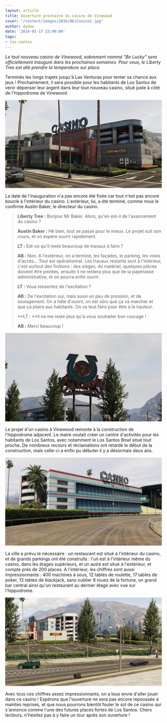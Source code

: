 ```yaml
---
layout: article
title: Ouverture prochaine du casino de Vinewood
cover: "/content/images/2016/06/Casino1.jpg"
author: dydou
date: '2014-01-17 23:00:00'
tags:
- los-santos
---
```


_Le tout nouveau casino de Vinewood, sobrement nommé "Be Lucky" sera officiellement inauguré dans les prochaines semaines. Pour vous, le Liberty Tree est allé prendre la température sur place._

Terminés les longs trajets jusqu'à Las Venturas pour tenter sa chance aux jeux ! Prochainement, il sera possible pour les habitants de Los Santos de venir dépenser leur argent dans leur tout nouveau casino, situé juste à côté de l'hippodrome de Vinewood.

![Le casino de Vinewood.](  /content/images/2016/06/Casino1_0.jpg)

La date de l'inauguration n'a pas encore été fixée car tout n'est pas encore bouclé à l'intérieur du casino. L'extérieur, lui, a été terminé, comme nous le confirme Austin Baker, le directeur du casino.

> **Liberty Tree :** Bonjour Mr Baker. Alors, qu'en est-il de l'avancement du casino ?
> 
> **Austin Baker :** Hé bien, tout se passe pour le mieux. Le projet suit son cours, et on espère ouvrir rapidement.
> 
> **LT :** Est-ce qu'il reste beaucoup de travaux à faire ?
> 
> **AB :** Non. A l'extérieur, on a terminé, les façades, le parking, les voies d'accès... Tout est opérationnel. Les travaux restants sont à l'intérieur, c'est surtout des finitions : des sièges, du matériel, quelques pièces doivent être peintes, ensuite il ne restera plus que de la paperasse administrative, et on pourra enfin ouvrir.
> 
> **LT :** Vous ressentez de l'excitation ?
> 
> **AB :** De l'excitation oui, mais aussi un peu de pression, et de soulagement. On a hâte d'ouvrir, on est sûrs que ça va marcher et que ça plaira aux habitants. On va tout faire pour être à la hauteur.
> 
> \*\*LT : \*\*Il ne me reste plus qu'à vous souhaiter bon courage !
> 
> **AB :** Merci beaucoup !

!["Be Lucky", le nom du casino.](  /content/images/2016/06/Casino2.jpg)

Le projet d'un casino à Vinewood remonte à la construction de l'hippodrome adjacent. Le maire voulait créer un centre d'activités pour les habitants de Los Santos, avec notamment le Los Santos Bowl situé tout proche. De nombreux recours et réclamations ont retardé le début de la construction, mais celle-ci a enfin pu débuter il y a désormais deux ans.

![La façade est du casino.](  /content/images/2016/06/Casino3.jpg)

La ville a prévu le nécessaire : un restaurant est situé à l'intérieur du casino, et de grands parkings ont été construits : l'un est à l'intérieur même du casino, dans les étages supérieurs, et un autre est situé à l'extérieur, et compte près de 200 places. A l'intérieur, les chiffres sont aussi impressionnants : 400 machines à sous, 12 tables de roulette, 17 tables de poker, 13 tables de blackjack, sans oublier 8 roues de la fortune, un grand bar central ainsi qu'un restaurant au dernier étage avec vue sur l'hippodrome.

![Le parking extérieur du casino.](  /content/images/2016/06/Casino4.jpg)

Avec tous ces chiffres assez impressionnants, on a tous envie d'aller jouer dans ce casino ! Espérons que l'ouverture ne sera pas encore repoussée à maintes reprises, et que nous pourrons bientôt fouler le sol de ce casino qui s'annonce comme l'une des futures places fortes de Los Santos. Chers lecteurs, n'hésitez pas à y faire un tour après son ouverture !

<!--kg-card-end: markdown-->
